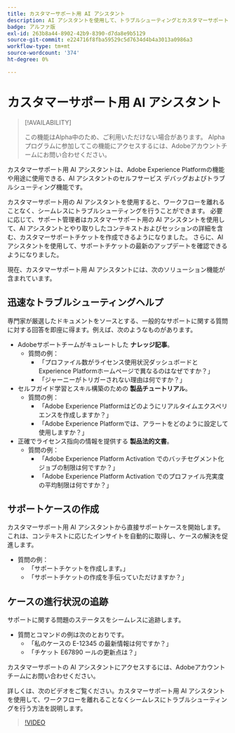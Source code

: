 ```yaml
---
title: カスタマーサポート用 AI アシスタント
description: AI アシスタントを使用して、トラブルシューティングとカスタマーサポートチケット申請プロセスを合理化する方法を説明します。
badge: アルファ版
exl-id: 263b8a44-8902-42b9-8390-d7da8e9b5129
source-git-commit: e224716f8fba59529c5d7634d4b4a3013a0986a3
workflow-type: tm+mt
source-wordcount: '374'
ht-degree: 0%

---
```


# カスタマーサポート用 AI アシスタント

>[!AVAILABILITY]
>
>この機能はAlpha中のため、ご利用いただけない場合があります。 Alphaプログラムに参加してこの機能にアクセスするには、Adobeアカウントチームにお問い合わせください。

カスタマーサポート用 AI アシスタントは、Adobe Experience Platformの機能や用途に使用できる、AI アシスタントのセルフサービス デバッグおよびトラブルシューティング機能です。

カスタマーサポート用の AI アシスタントを使用すると、ワークフローを離れることなく、シームレスにトラブルシューティングを行うことができます。 必要に応じて、サポート管理者はカスタマーサポート用の AI アシスタントを使用して、AI アシスタントとやり取りしたコンテキストおよびセッションの詳細を含む、カスタマーサポートチケットを作成できるようになりました。 さらに、AI アシスタントを使用して、サポートチケットの最新のアップデートを確認できるようになりました。

現在、カスタマーサポート用 AI アシスタントには、次のソリューション機能が含まれています。

## 迅速なトラブルシューティングヘルプ

専門家が厳選したドキュメントをソースとする、一般的なサポートに関する質問に対する回答を即座に得ます。例えば、次のようなものがあります。

* Adobeサポートチームがキュレートした **ナレッジ記事**。
   * 質問の例：
      * 「プロファイル数がライセンス使用状況ダッシュボードとExperience Platformホームページで異なるのはなぜですか？」
      * 「ジャーニーがトリガーされない理由は何ですか？」
* セルフガイド学習とスキル構築のための **製品チュートリアル**。
   * 質問の例：
      * 「Adobe Experience Platformはどのようにリアルタイムエクスペリエンスを作成しますか？」
      * 「Adobe Experience Platformでは、アラートをどのように設定して使用しますか？」
* 正確でライセンス指向の情報を提供する **製品法的文書**。
   * 質問の例：
      * 「Adobe Experience Platform Activation でのバッチセグメント化ジョブの制限は何ですか？」
      * 「Adobe Experience Platform Activation でのプロファイル充実度の平均制限は何ですか？」

## サポートケースの作成

カスタマーサポート用 AI アシスタントから直接サポートケースを開始します。これは、コンテキストに応じたインサイトを自動的に取得し、ケースの解決を促進します。

* 質問の例：
   * 「サポートチケットを作成します。」
   * 「サポートチケットの作成を手伝っていただけますか？」

## ケースの進行状況の追跡

サポートに関する問題のステータスをシームレスに追跡します。

* 質問とコマンドの例は次のとおりです。
   * 「私のケースの E-12345 の最新情報は何ですか？」
   * 「チケット E67890 ールの更新点は？」

カスタマーサポートの AI アシスタントにアクセスするには、Adobeアカウントチームにお問い合わせください。

詳しくは、次のビデオをご覧ください。カスタマーサポート用 AI アシスタントを使用して、ワークフローを離れることなくシームレスにトラブルシューティングを行う方法を説明します。

>[!VIDEO](https://video.tv.adobe.com/v/3443183?learn=on)

